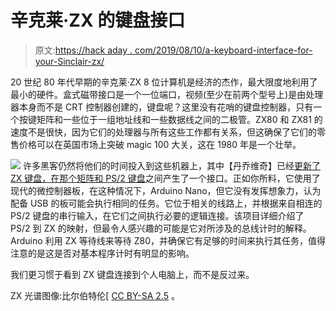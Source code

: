 # 辛克莱·ZX 的键盘接口

> 原文:[https://hack aday . com/2019/08/10/a-keyboard-interface-for-your-Sinclair-zx/](https://hackaday.com/2019/08/10/a-keyboard-interface-for-your-sinclair-zx/)

20 世纪 80 年代早期的辛克莱·ZX 8 位计算机是经济的杰作，最大限度地利用了最小的硬件。盒式磁带接口是一个一位端口，视频(至少在前两个型号上)是由处理器本身而不是 CRT 控制器创建的，键盘呢？这里没有花哨的键盘控制器，只有一个按键矩阵和一些位于一组地址线和一些数据线之间的二极管。ZX80 和 ZX81 的速度不是很快，因为它们的处理器与所有这些工作都有关系，但这确保了它们的零售价格可以在英国市场上突破 magic 100 大关，这在 1980 年是一个壮举。

[![](../Images/494be2146a73d9405b9916b2a73be0ae.png)](https://hackaday.com/wp-content/uploads/2019/08/arduino-nano-zx-spectrum-ps2-keyboard-mapping-1.png) 许多黑客仍然将他们的时间投入到这些机器上，其中【丹乔维奇】已经[更新了 ZX 键盘，在那个矩阵和 PS/2 键盘](https://hackaday.io/project/166917-tek-v2)之间产生了一个接口。正如你所料，它使用了现代的微控制器板，在这种情况下，Arduino Nano，但它没有发挥想象力，认为配备 USB 的板可能会执行相同的任务。它位于相关的线路上，并根据来自相连的 PS/2 键盘的串行输入，在它们之间执行必要的逻辑连接。该项目详细介绍了 PS/2 到 ZX 的映射，但最令人感兴趣的可能是它对所涉及的总线计时的解释。Arduino 利用 ZX 等待线来等待 Z80，并确保它有足够的时间来执行其任务，值得注意的是这是否对基本程序计时有明显的影响。

我们更习惯于看到 ZX 键盘连接到个人电脑上，而不是反过来。

ZX 光谱图像:比尔伯特伦[ [CC BY-SA 2.5](https://commons.wikimedia.org/wiki/File:ZXSpectrum48k.jpg) 。
